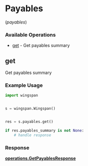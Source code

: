 # Payables
(*payables*)

### Available Operations

* [get](#get) - Get payables summary

## get

Get payables summary

### Example Usage

```python
import wingspan


s = wingspan.Wingspan()


res = s.payables.get()

if res.payables_summary is not None:
    # handle response
```


### Response

**[operations.GetPayablesResponse](../../models/operations/getpayablesresponse.md)**

